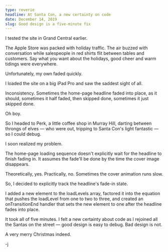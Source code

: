 ```yaml
---
type: reverie
headline: At Santa Con, a new certainty on code
date: December 14, 2019
slug: Good design is a five-minute fix
---
```


I tested the site in Grand Central earlier. 

The Apple Store was packed with holiday traffic. The air buzzed with conversation while salespeople in red shirts flit between tables and customers. Say what you want about the holidays, good cheer and warm tidings were everywhere. 

Unfortunately, my own faded quickly. 

I loaded the site on a big iPad Pro and saw the saddest sight of all.

Inconsistency. Sometimes the home-page headline faded into place, as it should, sometimes it half faded, then skipped done, sometimes it just skipped done.

Oh boy. 

So I headed to Perk, a little coffee shop in Murray Hill, darting between throngs of elves — who were out, tripping to Santa Con's light fantastic — so I could debug. 

I soon realized my problem. 

The home-page loading sequence doesn't explicitly wait for the headline to finish fading in. It assumes the fade'll be done by the time the cover image disappears. 

Theoretically, yes. Practically, no. Sometimes the cover animation runs slow. 

So, I decided to explicitly track the headline's fade-in state. 

I added a new element to the loadLevels array, factored it into the equation that pushes the loadLevel from one to two to three, and created an onTransitionEnd handler that sets the new element to one after the headline fades into place. 

It took all of five minutes. I felt a new certainty about code as I rejoined all the Santas on the street — good design is easy to debug. Bad design is not. 

A very merry Christmas indeed.

-j
